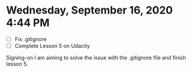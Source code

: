 # Wednesday, September 16, 2020 4:44 PM
- [ ] Fix .gitignore
- [ ] Complete Lesson 5 on Udacity

Signing-on I am aiming to solve the issue with the .gitignore file and finish lesson 5.